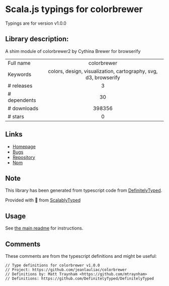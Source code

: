 
# Scala.js typings for colorbrewer

Typings are for version v1.0.0

## Library description:
A shim module of colorbrewer2 by Cythina Brewer for browserify

|                    |                 |
| ------------------ | :-------------: |
| Full name          | colorbrewer |
| Keywords           | colors, design, visualization, cartography, svg, d3, browserify |
| # releases         | 3 |
| # dependents       | 30 |
| # downloads        | 398356 |
| # stars            | 0 |

## Links
- [Homepage](http://colorbrewer2.org/)
- [Bugs](https://github.com/saikocat/colorbrewer/issues)
- [Repository](https://github.com/saikocat/colorbrewer)
- [Npm](https://www.npmjs.com/package/colorbrewer)
    


## Note
This library has been generated from typescript code from [DefinitelyTyped](https://definitelytyped.org).

Provided with :purple_heart: from [ScalablyTyped](https://github.com/oyvindberg/ScalablyTyped)

## Usage
See [the main readme](../../readme.md) for instructions.

## Comments

These comments are from the typescript definitions and might be useful:
```
// Type definitions for colorbrewer v1.0.0
// Project: https://github.com/jeanlauliac/colorbrewer
// Definitions by: Matt Traynham <https://github.com/mtraynham>
// Definitions: https://github.com/DefinitelyTyped/DefinitelyTyped

```

